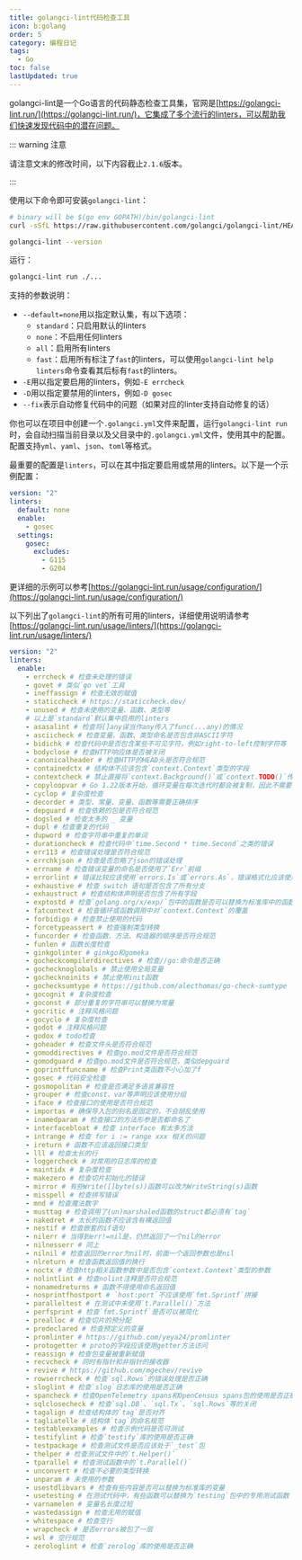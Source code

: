 ```yaml
---
title: golangci-lint代码检查工具
icon: b:golang
order: 5
category: 编程日记
tags: 
  - Go
toc: false
lastUpdated: true
---
```


golangci-lint是一个Go语言的代码静态检查工具集，官网是[https://golangci-lint.run/](https://golangci-lint.run/)，它集成了多个流行的linters，可以帮助我们快速发现代码中的潜在问题。

<!-- more -->

::: warning 注意

请注意文末的修改时间，以下内容截止`2.1.6`版本。

:::

使用以下命令即可安装`golangci-lint`：

```bash :no-line-numbers
# binary will be $(go env GOPATH)/bin/golangci-lint
curl -sSfL https://raw.githubusercontent.com/golangci/golangci-lint/HEAD/install.sh | sh -s -- -b $(go env GOPATH)/bin v2.1.6

golangci-lint --version
```

运行：

```bash
golangci-lint run ./...
```

支持的参数说明：
- `--default=none`用以指定默认集，有以下选项：
  - `standard`：只启用默认的linters
  - `none`：不启用任何linters
  - `all`：启用所有linters
  - `fast`：启用所有标注了`fast`的linters，可以使用`golangci-lint help linters`命令查看其后标有`fast`的linters。
- `-E`用以指定要启用的linters，例如`-E errcheck`
- `-D`用以指定要禁用的linters，例如`-D gosec`
- `--fix`表示自动修复代码中的问题（如果对应的linter支持自动修复的话）

你也可以在项目中创建一个`.golangci.yml`文件来配置，运行`golangci-lint run`时，会自动扫描当前目录以及父目录中的`.golangci.yml`文件，使用其中的配置。配置支持`yml`、`yaml`、`json`、`toml`等格式。

最重要的配置是`linters`，可以在其中指定要启用或禁用的linters。以下是一个示例配置：

```yml :no-line-numbers title=".golangci.yml"
version: "2"
linters:
  default: none
  enable:
    - gosec
  settings:
    gosec:
      excludes:
        - G115
        - G204
```

更详细的示例可以参考[https://golangci-lint.run/usage/configuration/](https://golangci-lint.run/usage/configuration/)

以下列出了`golangci-lint`的所有可用的linters，详细使用说明请参考[https://golangci-lint.run/usage/linters/](https://golangci-lint.run/usage/linters/)

```yml :no-line-numbers :collapsed-lines=8 title=".golangci.yml"
version: "2"
linters:
  enable:
    - errcheck # 检查未处理的错误
    - govet # 类似`go vet`工具
    - ineffassign # 检查无效的赋值
    - staticcheck # https://staticcheck.dev/
    - unused # 检查未使用的变量、函数、类型等
    # 以上是`standard`默认集中启用的linters
    - asasalint # 检查将[]any误当作any传入了func(...any)的情况
    - asciicheck # 检查变量、函数、类型命名是否包含非ASCII字符
    - bidichk # 检查代码中是否包含某些不可见字符，例如right-to-left控制字符等
    - bodyclose # 检查HTTP响应体是否被关闭
    - canonicalheader # 检查HTTP的HEAD头是否符合规范
    - containedctx # 结构体不应该包含`context.Context`类型的字段
    - contextcheck # 禁止直接将`context.Background()`或`context.TODO()`传递给函数
    - copyloopvar # Go 1.22版本开始，循环变量在每次迭代时都会被复制，因此不需要担心循环变量被修改的问题
    - cyclop # 复杂度检查
    - decorder # 类型、常量、变量、函数等需要正确排序
    - depguard # 检查依赖的包是否符合规范
    - dogsled # 检查太多的 _ 变量
    - dupl # 检查重复的代码
    - dupword # 检查字符串中重复的单词
    - durationcheck # 检查代码中`time.Second * time.Second`之类的错误
    - err113 # 检查错误处理是否符合规范
    - errchkjson # 检查是否忽略了json的错误处理
    - errname # 检查错误变量的命名是否使用了`Err`前缀
    - errorlint # 错误比较应该使用`errors.Is`或`errors.As`，错误格式化应该使用"%w"而不是"%v"
    - exhaustive # 检查 switch 语句是否包含了所有分支
    - exhaustruct # 检查结构体声明是否包含了所有字段
    - exptostd # 检查`golang.org/x/exp/`包中的函数是否可以替换为标准库中的函数
    - fatcontext # 检查循环或函数调用中对`context.Context`的覆盖
    - forbidigo # 检查禁止使用的代码
    - forcetypeassert # 检查强制类型转换
    - funcorder # 检查函数、方法、构造器的顺序是否符合规范
    - funlen # 函数长度检查
    - ginkgolinter # ginkgo和gomeka
    - gocheckcompilerdirectives # 检查//go:命令是否正确
    - gochecknoglobals # 禁止使用全局变量
    - gochecknoinits # 禁止使用init函数
    - gochecksumtype # https://github.com/alecthomas/go-check-sumtype
    - gocognit # 复杂度检查
    - goconst # 部分重复的字符串可以替换为常量
    - gocritic # 注释风格问题
    - gocyclo # 复杂度检查
    - godot # 注释风格问题
    - godox # todo检查
    - goheader # 检查文件头是否符合规范
    - gomoddirectives # 检查go.mod文件是否符合规范
    - gomodguard # 检查go.mod文件是否符合规范，类似depguard
    - goprintffuncname # 检查Print类函数不小心加了f
    - gosec # 代码安全检查
    - gosmopolitan # 检查是否满足多语言兼容性
    - grouper # 检查const、var等声明应该使用分组
    - iface # 检查接口的使用是否符合规范
    - importas # 确保导入包的别名是固定的，不会胡乱使用
    - inamedparam # 检查接口的方法形参是否都命名了
    - interfacebloat # 检查 interface 有太多方法
    - intrange # 检查 for i := range xxx 相关的问题
    - ireturn # 函数不应该返回接口类型
    - lll # 检查太长的行
    - loggercheck # 对常用的日志库的检查
    - maintidx # 复杂度检查
    - makezero # 检查切片初始化的错误
    - mirror # 有些Write([]byte(s))函数可以改为WriteString(s)函数
    - misspell # 检查拼写错误
    - mnd # 检查魔法数字
    - musttag # 检查调用了(un)marshaled函数的struct都必须有`tag`
    - nakedret # 太长的函数不应该含有裸返回值
    - nestif # 检查嵌套的if语句
    - nilerr # 当得到err!=nil是，仍然返回了一个nil的error
    - nilnesserr # 同上
    - nilnil # 检查返回的error为nil时，前面一个返回参数也是nil
    - nlreturn # 检查函数返回值的换行
    - noctx # 检查http相关函数参数中是否包含`context.Context`类型的参数
    - nolintlint # 检查nolint注释是否符合规范
    - nonamedreturns # 函数不得使用命名返回值
    - nosprintfhostport # `host:port`不应该使用`fmt.Sprintf`拼接
    - paralleltest # 在测试中未使用`t.Parallel()`方法
    - perfsprint # 检查`fmt.Sprintf`是否可以被简化
    - prealloc # 检查切片的预分配
    - predeclared # 检查预定义的变量
    - promlinter # https://github.com/yeya24/promlinter
    - protogetter # proto的字段应该使用getter方法访问
    - reassign # 检查包变量被重新赋值
    - recvcheck # 同时有指针和非指针的接收器
    - revive # https://github.com/mgechev/revive
    - rowserrcheck # 检查`sql.Rows`的错误处理是否正确
    - sloglint # 检查`slog`日志库的使用是否正确
    - spancheck # 检查OpenTelemetry spans和OpenCensus spans包的使用是否正确
    - sqlclosecheck # 检查`sql.DB`、`sql.Tx`、`sql.Rows`等的关闭
    - tagalign # 检查结构体的`tag`是否对齐
    - tagliatelle # 结构体`tag`的命名规范
    - testableexamples # 检查示例代码是否可测试
    - testifylint # 检查`testify`库的使用是否正确
    - testpackage # 检查测试文件是否应该处于`_test`包
    - thelper # 检查测试文件中的`t.Helper()`
    - tparallel # 检查测试函数中的`t.Parallel()`
    - unconvert # 检查不必要的类型转换
    - unparam # 未使用的参数
    - usestdlibvars # 检查有些内容是否可以替换为标准库的变量
    - usetesting # 在测试代码中，有些函数可以替换为`testing`包中的专用测试函数
    - varnamelen # 变量名长度过短
    - wastedassign # 检查无用的赋值
    - whitespace # 检查空行
    - wrapcheck # 是否errors被包了一层
    - wsl # 空行规范
    - zerologlint # 检查`zerolog`库的使用是否正确
```